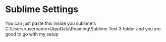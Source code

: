 # Sublime Settings
You can just paste this inside you sublime's C:\Users\<username>\AppData\Roaming\Sublime Text 3 folder and you are good to go with my setup
